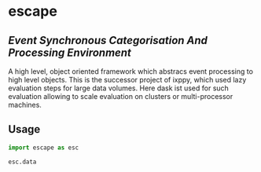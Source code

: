 # escape
## _Event Synchronous Categorisation And Processing Environment_

A high level, object oriented framework which abstracs event processing to high level objects. This is the successor project of ixppy, which used lazy evaluation steps for large data volumes. Here dask ist used for such evaluation allowing to scale evaluation on clusters or multi-processor machines.

## Usage
```python
import escape as esc

esc.data

```
